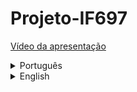# Projeto-IF697

[Vídeo da apresentação](https://youtu.be/Ekh9kqr_nzY)

<details>
<summary>Português</summary>
  
Os dois projetos lidam com um mesmo conjunto de dados. São 1000 linhas e 8 colunas associadas às características de estudantes de ensino médio dos EUA e sua performance em três testes escolares. As colunas são como segue.

```
gender                         category
race/ethnicity                 category
parental level of education    category
lunch                          category
test preparation course        category
math score                        int64
reading score                     int64
writing score                     int64
```

O primeiro projeto tem o objetivo de pré-processar os dados, entendê-los, visualizá-los e verificar se há associação estatística significativa entre certas colunas.

O segundo projeto é uma continuação do primeiro e tem o objetivo de treinar modelos de aprendizagem de máquina que possam predizer o valor de alguma das colunas.

</details>

<details>
<summary>English</summary>

Both projects deal with the same data set. It consists fo 1000 rows and 8 columns associated the characteristics of US high school students and their performance on 3 tests. The columns are as follows.

```
gender                         category
race/ethnicity                 category
parental level of education    category
lunch                          category
test preparation course        category
math score                        int64
reading score                     int64
writing score                     int64
```

The first project has the goal of pre-processing, understanding, visualizing the data, and determining whether there is any statistical association among certain columns.

The second project builds upon the first one and has the goal of training machine learning models that can predict the value of a column.

</details>
